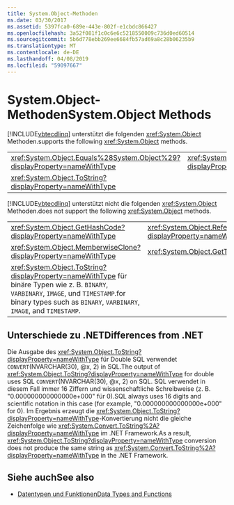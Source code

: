 ```yaml
---
title: System.Object-Methoden
ms.date: 03/30/2017
ms.assetid: 5397fca0-689e-443e-802f-e1cbdc866427
ms.openlocfilehash: 3a52f081f1c0c6e6c5218550009c736d0ed60514
ms.sourcegitcommit: 5b6d778ebb269ee6684fb57ad69a8c28b06235b9
ms.translationtype: MT
ms.contentlocale: de-DE
ms.lasthandoff: 04/08/2019
ms.locfileid: "59097667"
---
```

# <a name="systemobject-methods"></a><span data-ttu-id="0ebe6-102">System.Object-Methoden</span><span class="sxs-lookup"><span data-stu-id="0ebe6-102">System.Object Methods</span></span>
[!INCLUDE[vbtecdlinq](../../../../../../includes/vbtecdlinq-md.md)] <span data-ttu-id="0ebe6-103">unterstützt die folgenden <xref:System.Object> Methoden.</span><span class="sxs-lookup"><span data-stu-id="0ebe6-103">supports the following <xref:System.Object> methods.</span></span>  
  
|||  
|-|-|  
|<xref:System.Object.Equals%28System.Object%29?displayProperty=nameWithType>|<xref:System.Object.Equals%28System.Object%2CSystem.Object%29?displayProperty=nameWithType>|  
|<xref:System.Object.ToString?displayProperty=nameWithType>||  
  
 [!INCLUDE[vbtecdlinq](../../../../../../includes/vbtecdlinq-md.md)] <span data-ttu-id="0ebe6-104">unterstützt nicht die folgenden <xref:System.Object> Methoden.</span><span class="sxs-lookup"><span data-stu-id="0ebe6-104">does not support the following <xref:System.Object> methods.</span></span>  
  
|||  
|-|-|  
|<xref:System.Object.GetHashCode?displayProperty=nameWithType>|<xref:System.Object.ReferenceEquals%28System.Object%2CSystem.Object%29?displayProperty=nameWithType>|  
|<xref:System.Object.MemberwiseClone?displayProperty=nameWithType>|<xref:System.Object.GetType?displayProperty=nameWithType>|  
|<xref:System.Object.ToString?displayProperty=nameWithType> <span data-ttu-id="0ebe6-105">für binäre Typen wie z. B. `BINARY`, `VARBINARY`, `IMAGE`, und `TIMESTAMP`.</span><span class="sxs-lookup"><span data-stu-id="0ebe6-105">for binary types such as `BINARY`, `VARBINARY`, `IMAGE`, and `TIMESTAMP`.</span></span>||  
  
## <a name="differences-from-net"></a><span data-ttu-id="0ebe6-106">Unterschiede zu .NET</span><span class="sxs-lookup"><span data-stu-id="0ebe6-106">Differences from .NET</span></span>  
 <span data-ttu-id="0ebe6-107">Die Ausgabe des <xref:System.Object.ToString?displayProperty=nameWithType> für Double SQL verwendet `CONVERT`(NVARCHAR(30), @x, 2) in SQL.</span><span class="sxs-lookup"><span data-stu-id="0ebe6-107">The output of <xref:System.Object.ToString?displayProperty=nameWithType> for double uses SQL `CONVERT`(NVARCHAR(30), @x, 2) on SQL.</span></span> <span data-ttu-id="0ebe6-108">SQL verwendet in diesem Fall immer 16 Ziffern und wissenschaftliche Schreibweise (z. B. "0.000000000000000e+000" für 0).</span><span class="sxs-lookup"><span data-stu-id="0ebe6-108">SQL always uses 16 digits and scientific notation in this case (for example, "0.000000000000000e+000" for 0).</span></span> <span data-ttu-id="0ebe6-109">Im Ergebnis erzeugt die <xref:System.Object.ToString?displayProperty=nameWithType>-Konvertierung nicht die gleiche Zeichenfolge wie <xref:System.Convert.ToString%2A?displayProperty=nameWithType> im .NET Framework.</span><span class="sxs-lookup"><span data-stu-id="0ebe6-109">As a result, <xref:System.Object.ToString?displayProperty=nameWithType> conversion does not produce the same string as <xref:System.Convert.ToString%2A?displayProperty=nameWithType> in the .NET Framework.</span></span>  
  
## <a name="see-also"></a><span data-ttu-id="0ebe6-110">Siehe auch</span><span class="sxs-lookup"><span data-stu-id="0ebe6-110">See also</span></span>

- [<span data-ttu-id="0ebe6-111">Datentypen und Funktionen</span><span class="sxs-lookup"><span data-stu-id="0ebe6-111">Data Types and Functions</span></span>](../../../../../../docs/framework/data/adonet/sql/linq/data-types-and-functions.md)
